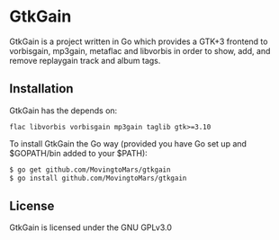 GtkGain
=======

GtkGain is a project written in Go which provides a GTK+3 frontend to vorbisgain, mp3gain, metaflac and libvorbis in order to show, add, and remove replaygain track and album tags.

## Installation

GtkGain has the depends on:
```
flac libvorbis vorbisgain mp3gain taglib gtk>=3.10
```

To install GtkGain the Go way (provided you have Go set up and $GOPATH/bin added to your $PATH):
```bash
$ go get github.com/MovingtoMars/gtkgain
$ go install github.com/MovingtoMars/gtkgain
```

## License

GtkGain is licensed under the GNU GPLv3.0
